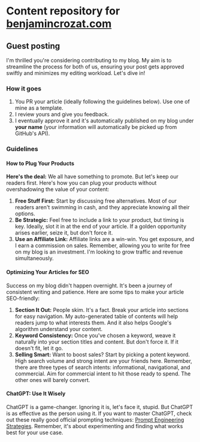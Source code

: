 # Content repository for [benjamincrozat.com](https://benjamincrozat.com)

## Guest posting

I'm thrilled you're considering contributing to my blog. My aim is to streamline the process for both of us, ensuring your post gets approved swiftly and minimizes my editing workload. Let's dive in!

### How it goes

1. You PR your article (ideally following the guidelines below). Use one of mine as a template.
2. I review yours and give you feedback.
3. I eventually approve it and it's automatically published on my blog under **your name** (your information will automatically be picked up from GitHub's API).

### Guidelines

#### How to Plug Your Products

**Here's the deal:** We all have something to promote. But let's keep our readers first. Here's how you can plug your products without overshadowing the value of your content:

1. **Free Stuff First:** Start by discussing free alternatives. Most of our readers aren't swimming in cash, and they appreciate knowing all their options.
2. **Be Strategic:** Feel free to include a link to your product, but timing is key. Ideally, slot it in at the end of your article. If a golden opportunity arises earlier, seize it, but don't force it.
3. **Use an Affiliate Link:** Affiliate links are a win-win. You get exposure, and I earn a commission on sales. Remember, allowing you to write for free on my blog is an investment. I'm looking to grow traffic and revenue simultaneously.

#### Optimizing Your Articles for SEO

Success on my blog didn't happen overnight. It's been a journey of consistent writing and patience. Here are some tips to make your article SEO-friendly:

1. **Section It Out:** People skim. It's a fact. Break your article into sections for easy navigation. My auto-generated table of contents will help readers jump to what interests them. And it also helps Google's algorithm understand your content.
2. **Keyword Consistency:** Once you've chosen a keyword, weave it naturally into your section titles and content. But don't force it. If it doesn't fit, let it go.
3. **Selling Smart:** Want to boost sales? Start by picking a potent keyword. High search volume and strong intent are your friends here. Remember, there are three types of search intents: informational, navigational, and commercial. Aim for commercial intent to hit those ready to spend. The other ones will barely convert.

#### ChatGPT: Use It Wisely

ChatGPT is a game-changer. Ignoring it is, let's face it, stupid. But ChatGPT is as effective as the person using it. If you want to master ChatGPT, check out these really good official prompting techniques: [Prompt Engineering Strategies](https://platform.openai.com/docs/guides/prompt-engineering/six-strategies-for-getting-better-results). Remember, it's about experimenting and finding what works best for your use case.
